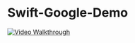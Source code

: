 # Swift-Google-Demo

<a href="google-now_demo.gif" target="_blank"><img src='google-now_demo.gif' title='Video Walkthrough' width='' alt='Video Walkthrough' /></a>
